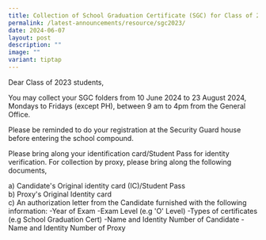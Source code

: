 ```yaml
---
title: Collection of School Graduation Certificate (SGC) for Class of 2023
permalink: /latest-announcements/resource/sgc2023/
date: 2024-06-07
layout: post
description: ""
image: ""
variant: tiptap
---
```

<p>Dear Class of 2023 students,</p>
<p>You may collect your SGC folders from 10 June 2024 to 23 August 2024,
Mondays to Fridays (except PH), between 9 am to 4pm from the General Office.</p>
<p>Please be reminded to do your registration at the Security Guard house
before entering the school compound.</p>
<p>Please bring along your identification card/Student Pass for identity
verification. For collection by proxy, please bring along the following
documents,</p>
<p>a) Candidate's Original identity card (IC)/Student Pass
<br>b) Proxy's Original Identity card
<br>c) An authorization letter from the Candidate furnished with the following
information: -Year of Exam -Exam Level (e.g 'O' Level) -Types of certificates
(e.g School Graduation Cert) -Name and Identity Number of Candidate -Name
and Identity Number of Proxy</p>